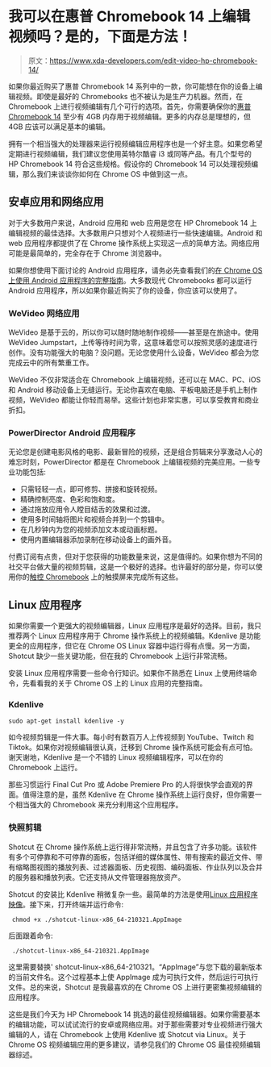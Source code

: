 # 我可以在惠普 Chromebook 14 上编辑视频吗？是的，下面是方法！

> 原文：<https://www.xda-developers.com/edit-video-hp-chromebook-14/>

如果你最近购买了惠普 Chromebook 14 系列中的一款，你可能想在你的设备上编辑视频。即使是最好的 Chromebooks 也不被认为是生产力机器。然而，在 Chromebook 上进行视频编辑有几个可行的选项。首先，你需要确保你的[惠普 Chromebook 14](https://www.xda-developers.com/best-hp-chromebooks/) 至少有 4GB 内存用于视频编辑。更多的内存总是理想的，但 4GB 应该可以满足基本的编辑。

拥有一个相当强大的处理器来运行视频编辑应用程序也是一个好主意。如果您希望定期进行视频编辑，我们建议您使用英特尔酷睿 i3 或同等产品。有几个型号的 HP Chromebook 14 符合这些规格。假设你的 Chromebook 14 可以处理视频编辑，那么我们来谈谈你如何在 Chrome OS 中做到这一点。

## 安卓应用和网络应用

对于大多数用户来说，Android 应用和 web 应用是您在 HP Chromebook 14 上编辑视频的最佳选择。大多数用户只想对个人视频进行一些快速编辑。Android 和 web 应用程序都提供了在 Chrome 操作系统上实现这一点的简单方法。网络应用可能是最简单的，完全存在于 Chrome 浏览器中。

如果你想使用下面讨论的 Android 应用程序，请务必先查看我们的[在 Chrome OS 上使用 Android 应用程序的完整指南](https://www.xda-developers.com/android-apps-chrome-os/)。大多数现代 Chromebooks 都可以运行 Android 应用程序，所以如果你最近购买了你的设备，你应该可以使用了。

### WeVideo 网络应用

WeVideo 是基于云的，所以你可以随时随地制作视频——甚至是在旅途中。使用 WeVideo Jumpstart，上传等待时间为零，这意味着您可以按照灵感的速度进行创作。没有功能强大的电脑？没问题。无论您使用什么设备，WeVideo 都会为您完成云中的所有繁重工作。

WeVideo 不仅非常适合在 Chromebook 上编辑视频，还可以在 MAC、PC、iOS 和 Android 移动设备上无缝运行。无论你喜欢在电脑、平板电脑还是手机上制作视频，WeVideo 都能让你轻而易举。这些计划也非常实惠，可以享受教育和商业折扣。

### PowerDirector Android 应用程序

无论您是创建电影风格的电影、最新冒险的视频，还是组合剪辑来分享激动人心的难忘时刻，PowerDirector 都是在 Chromebook 上编辑视频的完美应用。一些专业功能包括:

*   只需轻轻一点，即可修剪、拼接和旋转视频。
*   精确控制亮度、色彩和饱和度。
*   通过拖放应用令人瞠目结舌的效果和过渡。
*   使用多时间轴将图片和视频合并到一个剪辑中。
*   在几秒钟内为您的视频添加文本或动画标题。
*   使用内置编辑器添加录制在移动设备上的画外音。

付费订阅有点贵，但对于您获得的功能数量来说，这是值得的。如果你想为不同的社交平台做大量的视频剪辑，这是一个极好的选择。也许最好的部分是，你可以使用你的[触控 Chromebook](https://www.xda-developers.com/best-chromebooks-touchscreens/) 上的触摸屏来完成所有这些。

## Linux 应用程序

如果你需要一个更强大的视频编辑器，Linux 应用程序是最好的选择。目前，我只推荐两个 Linux 应用程序用于 Chrome 操作系统上的视频编辑。Kdenlive 是功能更全的应用程序，但它在 Chrome OS Linux 容器中运行得有点慢。另一方面，Shotcut 缺少一些关键功能，但在我的 Chromebook 上运行非常流畅。

安装 Linux 应用程序需要一些命令行知识。如果你不熟悉在 Linux 上使用终端命令，先看看我的关于 Chrome OS 上的 Linux 应用的完整指南。

### Kdenlive

`sudo apt-get install kdenlive -y`

如今视频剪辑是一件大事。每小时有数百万人上传视频到 YouTube、Twitch 和 Tiktok。如果你对视频编辑很认真，迁移到 Chrome 操作系统可能会有点可怕。谢天谢地，Kdenlive 是一个不错的 Linux 视频编辑程序，可以在你的 Chromebook 上运行。

那些习惯运行 Final Cut Pro 或 Adobe Premiere Pro 的人将很快学会直观的界面。值得注意的是，虽然 Kdenlive 在 Chrome 操作系统上运行良好，但你需要一个相当强大的 Chromebook 来充分利用这个应用程序。

### 快照剪辑

Shotcut 在 Chrome 操作系统上运行得非常流畅，并且包含了许多功能。该软件有多个可停靠和不可停靠的面板，包括详细的媒体属性、带有搜索的最近文件、带有缩略图视图的播放列表、过滤器面板、历史视图、编码面板、作业队列以及合并的服务器和播放列表。它还支持从文件管理器拖放资产。

Shotcut 的安装比 Kdenlive 稍微复杂一些。最简单的方法是使用[Linux 应用程序映像](https://shotcut.org/download/)。接下来，打开终端并运行命令:

```
 chmod +x ./shotcut-linux-x86_64-210321.AppImage 
```

后面跟着命令:

```
 ./shotcut-linux-x86_64-210321.AppImage 
```

这里需要替换' shotcut-linux-x86_64-210321。“AppImage”与您下载的最新版本的当前文件名。这个过程基本上使 AppImage 成为可执行文件，然后运行可执行文件。总的来说，Shotcut 是我最喜欢的在 Chrome OS 上进行更密集视频编辑的应用程序。

这些是我们今天为 HP Chromebook 14 挑选的最佳视频编辑器。如果你需要基本的编辑功能，可以试试流行的安卓或网络应用。对于那些需要对专业视频进行强大编辑的人，请在 Chromebook 上使用 Kdenlive 或 Shotcut via Linux。关于 Chrome OS 视频编辑应用的更多建议，请参见我们的 Chrome OS 最佳视频编辑器综述。